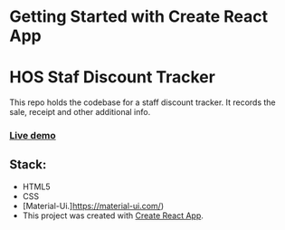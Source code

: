 # Getting Started with Create React App



# HOS Staf Discount Tracker

This repo holds the codebase for a staff discount tracker. It records the sale, receipt and other additional info. 

### [Live demo](#)

## Stack:

* HTML5
* CSS
* [Material-Ui.]https://material-ui.com/)
* This project was created with [Create React App](https://github.com/facebook/create-react-app).

